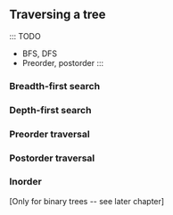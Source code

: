 
## Traversing a tree

::: TODO
- BFS, DFS
- Preorder, postorder
:::


### Breadth-first search

### Depth-first search

### Preorder traversal

### Postorder traversal

### Inorder

[Only for binary trees -- see later chapter]

